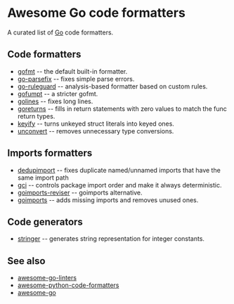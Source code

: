 # Awesome Go code formatters

A curated list of [Go](https://golang.org/) code formatters.

## Code formatters

* [gofmt](https://golang.org/cmd/gofmt/) -- the default built-in formatter.
* [go-parsefix](https://github.com/quasilyte/go-parsefix) -- fixes simple parse errors.
* [go-ruleguard](https://github.com/quasilyte/go-ruleguard) -- analysis-based formatter based on custom rules.
* [gofumpt](https://github.com/mvdan/gofumpt) -- a stricter gofmt.
* [golines](https://github.com/segmentio/golines) -- fixes long lines.
* [goreturns](https://github.com/sqs/goreturns) -- fills in return statements with zero values to match the func return types.
* [keyify](https://github.com/dominikh/go-tools/tree/master/cmd/keyify) -- turns unkeyed struct literals into keyed ones.
* [unconvert](https://github.com/mdempsky/unconvert) -- removes unnecessary type conversions.

## Imports formatters

* [dedupimport](https://github.com/nishanths/dedupimport) -- fixes duplicate named/unnamed imports that have the same import path
* [gci](https://github.com/daixiang0/gci) -- controls package import order and make it always deterministic.
* [goimports-reviser](https://github.com/incu6us/goimports-reviser) -- goimports alternative.
* [goimports](https://pkg.go.dev/golang.org/x/tools/cmd/goimports) -- adds missing imports and removes unused ones.

## Code generators

* [stringer](https://godoc.org/golang.org/x/tools/cmd/stringer) -- generates string representation for integer constants.

## See also

* [awesome-go-linters](https://github.com/golangci/awesome-go-linters)
* [awesome-python-code-formatters](https://github.com/life4/awesome-python-code-formatters)
* [awesome-go](https://github.com/avelino/awesome-go)
